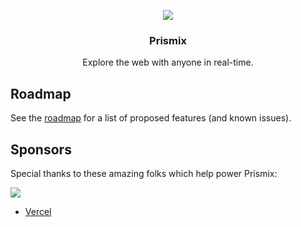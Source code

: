 <p align="center">
  <a href="https://github.com/prismixapp">
    <img src="https://prismix.app/static/banner.jpeg"">

  </a>

  <h3 align="center">Prismix</h3>

  <p align="center">
    Explore the web with anyone in real-time.
  </p>
</p>

## Roadmap

See the [roadmap](https://github.com/orgs/prismixapp/projects/1/) for a list of proposed features (and known issues).

## Sponsors

Special thanks to these amazing folks which help power Prismix:

[<img src="https://prismix.app/static/powered-by-vercel.svg">](https://vercel.com/?utm_source=prismix&utm_campaign=oss)

- [Vercel](https://vercel.com/?utm_source=prismix&utm_campaign=oss)
